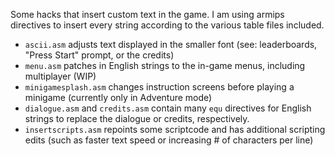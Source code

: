 Some hacks that insert custom text in the game. I am using armips directives to insert every string according to the various table files included.

* `ascii.asm` adjusts text displayed in the smaller font (see: leaderboards, "Press Start" prompt, or the credits)
* `menu.asm` patches in English strings to the in-game menus, including multiplayer (WIP)
* `minigamesplash.asm` changes instruction screens before playing a minigame (currently only in Adventure mode)
* `dialogue.asm` and `credits.asm` contain many `equ` directives for English strings to replace the dialogue or credits, respectively.
* `insertscripts.asm` repoints some scriptcode and has additional scripting edits (such as faster text speed or increasing # of characters per line)